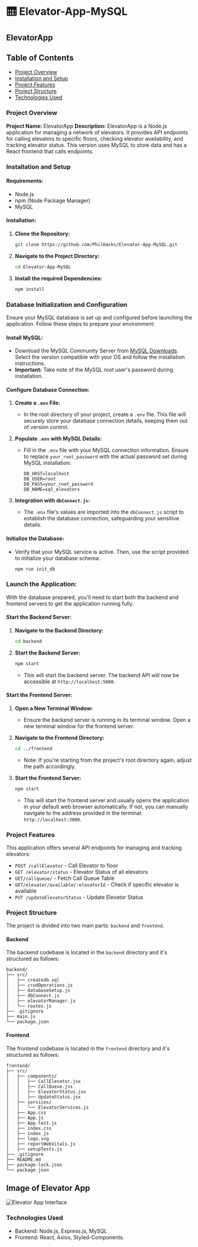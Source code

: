 # 🛗 Elevator-App-MySQL

## ElevatorApp

## Table of Contents

- [Project Overview](#project-overview)
- [Installation and Setup](#installation-and-setup)
- [Project Features](#project-features)
- [Project Structure](#project-structure)
- [Technologies Used](#technologies-used)

### **Project Overview**

**Project Name:** ElevatorApp
**Description:** ElevatorApp is a Node.js application for managing a network of elevators. It provides API endpoints for calling elevators to specific floors, checking elevator availability, and tracking elevator status. This version uses MySQL to store data and has a React frontend that calls endpoints.

### **Installation and Setup**

#### **Requirements:**

- Node.js
- npm (Node Package Manager)
- MySQL

#### **Installation:**

1. **Clone the Repository:**
   ```bash
   git clone https://github.com/PhilHacks/Elevator-App-MySQL.git
   ```
2. **Navigate to the Project Directory:**
   ```bash
   cd Elevator-App-MySQL
   ```
3. **Install the required Dependencies:**
   ```bash
   npm install
   ```

### **Database Initialization and Configuration**

Ensure your MySQL database is set up and configured before launching the application. Follow these steps to prepare your environment:

#### **Install MySQL:**

- Download the MySQL Community Server from [MySQL Downloads](https://dev.mysql.com/downloads/mysql/). Select the version compatible with your OS and follow the installation instructions.
- **Important:** Take note of the MySQL root user's password during installation.

#### **Configure Database Connection:**

1. **Create a `.env` File:**

   - In the root directory of your project, create a `.env` file. This file will securely store your database connection details, keeping them out of version control.

2. **Populate `.env` with MySQL Details:**

   - Fill in the `.env` file with your MySQL connection information. Ensure to replace `your_root_password` with the actual password set during MySQL installation:
     ```plaintext
     DB_HOST=localhost
     DB_USER=root
     DB_PASS=your_root_password
     DB_NAME=sql_elevators
     ```

3. **Integration with `dbConnect.js`:**
   - The `.env` file's values are imported into the `dbConnect.js` script to establish the database connection, safeguarding your sensitive details.

#### **Initialize the Database:**

- Verify that your MySQL service is active. Then, use the script provided to initialize your database schema:
  ```bash
  npm run init_db
  ```

### **Launch the Application:**

With the database prepared, you'll need to start both the backend and frontend servers to get the application running fully.

#### **Start the Backend Server:**

1. **Navigate to the Backend Directory:**
   ```bash
   cd backend
   ```
2. **Start the Backend Server:**
   ```bash
   npm start
   ```
   - This will start the backend server. The backend API will now be accessible at `http://localhost:5000`.

#### **Start the Frontend Server:**

1. **Open a New Terminal Window:**
   - Ensure the backend server is running in its terminal window. Open a new terminal window for the frontend server.

2. **Navigate to the Frontend Directory:**
   ```bash
   cd ../frontend
   ```
   - Note: If you're starting from the project's root directory again, adjust the path accordingly.

3. **Start the Frontend Server:**
   ```bash
   npm start
   ```
   - This will start the frontend server and usually opens the application in your default web browser automatically. If not, you can manually navigate to the address provided in the terminal: `http://localhost:3000`.

### **Project Features**

This application offers several API endpoints for managing and tracking elevators:

- `POST /callElevator`                 - Call Elevator to floor
- `GET /elevator/status`               - Elevator Status of all elevators
- `GET/callqueue/`                     - Fetch Call Queue Table
- `GET/elevator/available/:elevatorId` - Check if specific elevator is available
- `PUT /updateElevatorStatus`          - Update Elevator Status

### **Project Structure**

The project is divided into two main parts: `backend` and `frontend`.

#### Backend

The backend codebase is located in the `backend` directory and it's structured as follows:

```
backend/
├── src/
│   ├── createdb.sql
│   ├── crudOperations.js
│   ├── databaseSetup.js
│   ├── dbConnect.js
│   ├── elevatorManager.js
│   └── routes.js
├── .gitignore
├── main.js
└── package.json
```

#### Frontend

The frontend codebase is located in the `frontend` directory and it's structured as follows:

```
frontend/
├── src/
│   ├── components/
│   │   ├── CallElevator.jsx
│   │   ├── CallQueue.jsx
│   │   ├── ElevatorStatus.jsx
│   │   ├── UpdateStatus.jsx
│   ├── services/
│   │   └── ElevatorServices.js
│   ├── App.css
│   ├── App.js
│   ├── App.test.js
│   ├── index.css
│   ├── index.js
│   ├── logo.svg
│   ├── reportWebVitals.js
│   ├── setupTests.js
├── .gitignore
├── README.md
├── package-lock.json
└── package.json
```

## Image of Elevator App

![Elevator App Interface](./backend/img/appUI.png)

### **Technologies Used**

- Backend: Node.js, Express.js, MySQL
- Frontend: React, Axios, Styled-Components.
